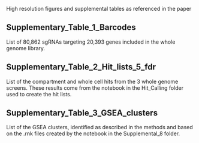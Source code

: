 High resolution figures and supplemental tables as referenced in the paper

## Supplementary_Table_1_Barcodes

List of 80,862 sgRNAs targeting 20,393 genes included in the whole genome library.

## Supplementary_Table_2_Hit_lists_5_fdr

List of the compartment and whole cell hits from the 3 whole genome screens. These results come from the notebook in the Hit_Calling folder used to create the hit lists. 

## Supplementary_Table_3_GSEA_clusters

List of the GSEA clusters, identified as described in the methods and based on the .rnk files created by the notebook in the Supplemental_8 folder.